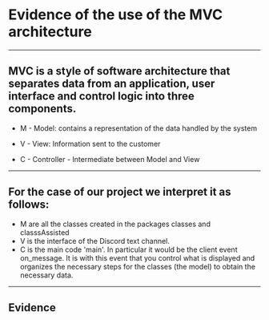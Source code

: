 # Evidence of the use of the MVC architecture

--------------------------------------------------------------------------------------------------
## MVC is a style of software architecture that separates data from an application, user interface and control logic into three components.


- M - Model: contains a representation of the data handled by the system

- V - View: Information sent to the customer

- C - Controller - Intermediate between Model and View



--------------------------------------------------------------------------------------------------
## For the case of our project we interpret it as follows:



- M are all the classes created in the packages classes and classsAssisted
- V is the interface of the Discord text channel.
- C is the main code 'main'. In particular it would be the client event on_message. It is with this event that you control what is displayed and organizes the necessary steps for the classes (the model) to obtain the necessary data.


--------------------------------------------------------------------------------------------------
## Evidence 
